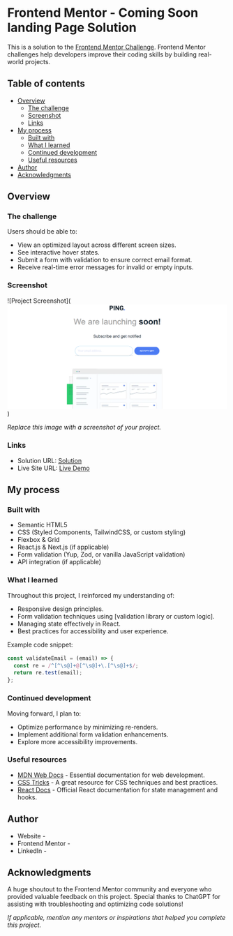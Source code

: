 # Frontend Mentor - Coming Soon landing Page Solution

This is a solution to the [Frontend Mentor Challenge](https://www.frontendmentor.io/). Frontend Mentor challenges help developers improve their coding skills by building real-world projects.

## Table of contents

- [Overview](#overview)
  - [The challenge](#the-challenge)
  - [Screenshot](#screenshot)
  - [Links](#links)
- [My process](#my-process)
  - [Built with](#built-with)
  - [What I learned](#what-i-learned)
  - [Continued development](#continued-development)
  - [Useful resources](#useful-resources)
- [Author](#author)
- [Acknowledgments](#acknowledgments)

## Overview

### The challenge

Users should be able to:

- View an optimized layout across different screen sizes.
- See interactive hover states.
- Submit a form with validation to ensure correct email format.
- Receive real-time error messages for invalid or empty inputs.

### Screenshot

![Project Screenshot](![alt text](image.png))

_Replace this image with a screenshot of your project._

### Links

- Solution URL: [Solution](https://github.com/MduduziNdlovu-dev/landing-page)
- Live Site URL: [Live Demo](https://landing-page-eight-omega-83.vercel.app)

## My process

### Built with

- Semantic HTML5
- CSS (Styled Components, TailwindCSS, or custom styling)
- Flexbox & Grid
- React.js & Next.js (if applicable)
- Form validation (Yup, Zod, or vanilla JavaScript validation)
- API integration (if applicable)

### What I learned

Throughout this project, I reinforced my understanding of:

- Responsive design principles.
- Form validation techniques using [validation library or custom logic].
- Managing state effectively in React.
- Best practices for accessibility and user experience.

Example code snippet:

```js
const validateEmail = (email) => {
  const re = /^[^\s@]+@[^\s@]+\.[^\s@]+$/;
  return re.test(email);
};
```

### Continued development

Moving forward, I plan to:

- Optimize performance by minimizing re-renders.
- Implement additional form validation enhancements.
- Explore more accessibility improvements.

### Useful resources

- [MDN Web Docs](https://developer.mozilla.org/) - Essential documentation for web development.
- [CSS Tricks](https://css-tricks.com/) - A great resource for CSS techniques and best practices.
- [React Docs](https://react.dev/) - Official React documentation for state management and hooks.

## Author

- Website - []()
- Frontend Mentor - []()
- LinkedIn - []()

## Acknowledgments

A huge shoutout to the Frontend Mentor community and everyone who provided valuable feedback on this project. Special thanks to ChatGPT for assisting with troubleshooting and optimizing code solutions!

_If applicable, mention any mentors or inspirations that helped you complete this project._

